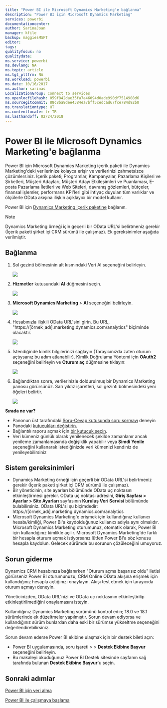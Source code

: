 ```yaml
---
title: "Power BI ile Microsoft Dynamics Marketing'e bağlanma"
description: "Power BI için Microsoft Dynamics Marketing"
services: powerbi
documentationcenter: 
author: SarinaJoan
manager: kfile
backup: maggiesMSFT
editor: 
tags: 
qualityfocus: no
qualitydate: 
ms.service: powerbi
ms.devlang: NA
ms.topic: article
ms.tgt_pltfrm: NA
ms.workload: powerbi
ms.date: 10/16/2017
ms.author: sarinas
LocalizationGroup: Connect to services
ms.openlocfilehash: 059f842dae35fa7a46094d0ade990df7514908d6
ms.sourcegitcommit: 88c8ba8dee4384ea7bff5cedcad67fce784d92b0
ms.translationtype: HT
ms.contentlocale: tr-TR
ms.lasthandoff: 02/24/2018
---
```

# <a name="connect-to-microsoft-dynamics-marketing-with-power-bi"></a>Power BI ile Microsoft Dynamics Marketing'e bağlanma
Power BI için Microsoft Dynamics Marketing içerik paketi ile Dynamics Marketing'deki verilerinize kolayca erişir ve verilerinizi zahmetsizce çözümlersiniz. İçerik paketi; Programlar, Kampanyalar, Pazarlama Kişileri ve Şirketleri, Müşteri Adayları, Müşteri Adayı Etkileşimleri ve Puanlaması, E-posta Pazarlama İletileri ve Web Siteleri, davranış gözlemleri, bütçeler, finansal işlemler, performans KPI'leri gibi ihtiyaç duyulan tüm varlıklar ve ölçülerle OData akışına ilişkin açıklayıcı bir model kullanır. 

Power BI için [Dynamics Marketing içerik paketine](https://app.powerbi.com/getdata/services/microsoft-dynamics-marketing) bağlanın.

>[!NOTE]
>Dynamics Marketing örneği için geçerli bir OData URL'si belirtmeniz gerekir (İçerik paketi şirket içi CRM sürümü ile çalışmaz). Ek gereksinimler aşağıda verilmiştir.

## <a name="how-to-connect"></a>Bağlanma
1. Sol gezinti bölmesinin alt kısmındaki Veri Al seçeneğini belirleyin.
   
   ![](media/service-connect-to-microsoft-dynamics-marketing/pbi_getdata.png) 
2. **Hizmetler** kutusundaki **Al** düğmesini seçin.
   
   ![](media/service-connect-to-microsoft-dynamics-marketing/pbi_getservices.png) 
3. **Microsoft Dynamics Marketing** \> **Al** seçeneğini belirleyin.
   
   ![](media/service-connect-to-microsoft-dynamics-marketing/mdmarketing.png)
4. Hesabınızla ilişkili OData URL'sini girin.  Bu URL, "https://[örnek\_adı].marketing.dynamics.com/analytics" biçiminde olacaktır.
   
   ![](media/service-connect-to-microsoft-dynamics-marketing/pbi_dynmktgserviceurl.png)
5. İstendiğinde kimlik bilgilerinizi sağlayın (Tarayıcınızda zaten oturum açtıysanız bu adım atlanabilir). Kimlik Doğrulama Yöntemi için **OAuth2** seçeneğini belirleyin ve **Oturum aç** düğmesine tıklayın:
   
   ![](media/service-connect-to-microsoft-dynamics-marketing/pbi_dynammktgoauth2.png)
6. Bağlandıktan sonra, verilerinizle doldurulmuş bir Dynamics Marketing panosu görürsünüz. Sarı yıldız işaretleri, sol gezinti bölmesindeki yeni öğeleri belirtir.
   
   ![](media/service-connect-to-microsoft-dynamics-marketing/pbi_dynammktgnewdash.png)

**Sırada ne var?**

* Panonun üst tarafındaki [Soru-Cevap kutusunda soru sormayı](power-bi-q-and-a.md) deneyin
* Panodaki [kutucukları değiştirin](service-dashboard-edit-tile.md).
* Bağlantılı raporu açmak için [bir kutucuk seçin](service-dashboard-tiles.md).
* Veri kümeniz günlük olarak yenilenecek şekilde zamanlanır ancak yenileme zamanlamasında değişiklik yapabilir veya **Şimdi Yenile** seçeneğini kullanarak istediğinizde veri kümenizi kendiniz de yenileyebilirsiniz

## <a name="system-requirements"></a>Sistem gereksinimleri
* Dynamics Marketing örneği için geçerli bir OData URL'si belirtmeniz gerekir (İçerik paketi şirket içi CRM sürümü ile çalışmaz).  
* Bir yöneticinin, site ayarları bölümünde OData uç noktasını etkinleştirmesi gerekir. OData uç noktası adresini, **Giriş Sayfası \> Ayarlar \> Site Ayarları** sayfasının **Kuruluş Veri Servisi** bölümünde bulabilirsiniz.  OData URL'si şu biçimdedir: https://[örnek\_adı].marketing.dynamics.com/analytics  
* Microsoft Dynamics Marketing'e erişmek için kullandığınız kullanıcı hesabı/kimliği, Power BI'a kaydolduğunuz kullanıcı adıyla aynı olmalıdır. Microsoft Dynamics Marketing oturumunuz, otomatik olarak, Power BI için kullandığınız kimlikle açılır. Microsoft Dynamics Marketing'de farklı bir hesapla oturum açmak istiyorsanız lütfen Power BI'a söz konusu hesapla kaydolun. Gelecek sürümde bu sorunun çözüleceğini umuyoruz.   

## <a name="troubleshooting"></a>Sorun giderme
Dynamics CRM hesabınıza bağlanırken "Oturum açma başarısız oldu" iletisi görürseniz Power BI oturumunuzu, CRM Online OData akışına erişmek için kullandığınız hesapla açtığınızı onaylayın. Akışı test etmek için tarayıcıda oturum açmayı deneyin.

Yöneticinizden, OData URL'nizi ve OData uç noktasının etkinleştirilip etkinleştirilmediğini onaylamasını isteyin.

Kullandığınız Dynamics Marketing sürümünü kontrol edin; 18.0 ve 18.1 sürümlerinde ek düzeltmeler yapılmıştır. Sorun devam ediyorsa ve kullandığınız sürüm bunlardan daha eski bir sürümse yükseltme seçeneğini değerlendirebilirsiniz.

Sorun devam ederse Power BI ekibine ulaşmak için bir destek bileti açın:

* Power BI uygulamasında, soru işareti > \> **Destek Ekibine Başvur** seçeneğini belirleyin.
* Bu makaleyi okuduğunuz Power BI Destek sitesinde sayfanın sağ tarafında bulunan **Destek Ekibine Başvur**'u seçin.

## <a name="next-steps"></a>Sonraki adımlar
[Power BI için veri alma](service-get-data.md)

[Power BI ile çalışmaya başlama](service-get-started.md)

